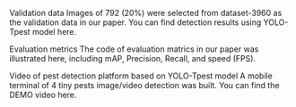 Validation data
Images of 792 (20%) were selected from dataset-3960 as the validation data in our paper. You can find detection results using YOLO-Tpest model here.

Evaluation metrics
The code of evaluation matrics in our paper was illustrated here, including mAP, Precision, Recall, and speed (FPS).

Video of pest detection platform based on YOLO-Tpest model
A mobile terminal of 4 tiny pests image/video detection was built. You can find the DEMO video here.
